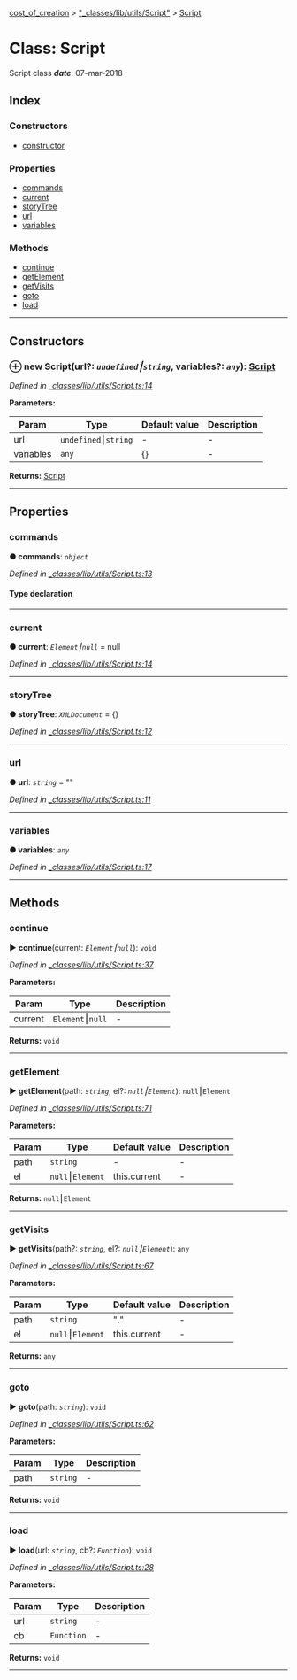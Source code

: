 [cost_of_creation](../README.md) > ["_classes/lib/utils/Script"](../modules/__classes_lib_utils_script_.md) > [Script](../classes/__classes_lib_utils_script_.script.md)



# Class: Script


Script class
*__date__*: 07-mar-2018


## Index

### Constructors

* [constructor](__classes_lib_utils_script_.script.md#constructor)


### Properties

* [commands](__classes_lib_utils_script_.script.md#commands)
* [current](__classes_lib_utils_script_.script.md#current)
* [storyTree](__classes_lib_utils_script_.script.md#storytree)
* [url](__classes_lib_utils_script_.script.md#url)
* [variables](__classes_lib_utils_script_.script.md#variables)


### Methods

* [continue](__classes_lib_utils_script_.script.md#continue)
* [getElement](__classes_lib_utils_script_.script.md#getelement)
* [getVisits](__classes_lib_utils_script_.script.md#getvisits)
* [goto](__classes_lib_utils_script_.script.md#goto)
* [load](__classes_lib_utils_script_.script.md#load)



---
## Constructors
<a id="constructor"></a>


### ⊕ **new Script**(url?: *`undefined`⎮`string`*, variables?: *`any`*): [Script](__classes_lib_utils_script_.script.md)


*Defined in [_classes/lib/utils/Script.ts:14](https://github.com/codeartisticninja/cost_of_creation/blob/6562fe6/src/script/_classes/lib/utils/Script.ts#L14)*



**Parameters:**

| Param | Type | Default value | Description |
| ------ | ------ | ------ | ------ |
| url | `undefined`⎮`string`  | - |   - |
| variables | `any`  |  {} |   - |





**Returns:** [Script](__classes_lib_utils_script_.script.md)

---


## Properties
<a id="commands"></a>

###  commands

**●  commands**:  *`object`* 

*Defined in [_classes/lib/utils/Script.ts:13](https://github.com/codeartisticninja/cost_of_creation/blob/6562fe6/src/script/_classes/lib/utils/Script.ts#L13)*


#### Type declaration


[key: `string`]: `Function`






___

<a id="current"></a>

###  current

**●  current**:  *`Element`⎮`null`*  =  null

*Defined in [_classes/lib/utils/Script.ts:14](https://github.com/codeartisticninja/cost_of_creation/blob/6562fe6/src/script/_classes/lib/utils/Script.ts#L14)*





___

<a id="storytree"></a>

###  storyTree

**●  storyTree**:  *`XMLDocument`*  =  <XMLDocument>{}

*Defined in [_classes/lib/utils/Script.ts:12](https://github.com/codeartisticninja/cost_of_creation/blob/6562fe6/src/script/_classes/lib/utils/Script.ts#L12)*





___

<a id="url"></a>

###  url

**●  url**:  *`string`*  = ""

*Defined in [_classes/lib/utils/Script.ts:11](https://github.com/codeartisticninja/cost_of_creation/blob/6562fe6/src/script/_classes/lib/utils/Script.ts#L11)*





___

<a id="variables"></a>

###  variables

**●  variables**:  *`any`* 

*Defined in [_classes/lib/utils/Script.ts:17](https://github.com/codeartisticninja/cost_of_creation/blob/6562fe6/src/script/_classes/lib/utils/Script.ts#L17)*





___


## Methods
<a id="continue"></a>

###  continue

► **continue**(current: *`Element`⎮`null`*): `void`



*Defined in [_classes/lib/utils/Script.ts:37](https://github.com/codeartisticninja/cost_of_creation/blob/6562fe6/src/script/_classes/lib/utils/Script.ts#L37)*



**Parameters:**

| Param | Type | Description |
| ------ | ------ | ------ |
| current | `Element`⎮`null`   |  - |





**Returns:** `void`





___

<a id="getelement"></a>

###  getElement

► **getElement**(path: *`string`*, el?: *`null`⎮`Element`*): `null`⎮`Element`



*Defined in [_classes/lib/utils/Script.ts:71](https://github.com/codeartisticninja/cost_of_creation/blob/6562fe6/src/script/_classes/lib/utils/Script.ts#L71)*



**Parameters:**

| Param | Type | Default value | Description |
| ------ | ------ | ------ | ------ |
| path | `string`  | - |   - |
| el | `null`⎮`Element`  |  this.current |   - |





**Returns:** `null`⎮`Element`





___

<a id="getvisits"></a>

###  getVisits

► **getVisits**(path?: *`string`*, el?: *`null`⎮`Element`*): `any`



*Defined in [_classes/lib/utils/Script.ts:67](https://github.com/codeartisticninja/cost_of_creation/blob/6562fe6/src/script/_classes/lib/utils/Script.ts#L67)*



**Parameters:**

| Param | Type | Default value | Description |
| ------ | ------ | ------ | ------ |
| path | `string`  | &quot;.&quot; |   - |
| el | `null`⎮`Element`  |  this.current |   - |





**Returns:** `any`





___

<a id="goto"></a>

###  goto

► **goto**(path: *`string`*): `void`



*Defined in [_classes/lib/utils/Script.ts:62](https://github.com/codeartisticninja/cost_of_creation/blob/6562fe6/src/script/_classes/lib/utils/Script.ts#L62)*



**Parameters:**

| Param | Type | Description |
| ------ | ------ | ------ |
| path | `string`   |  - |





**Returns:** `void`





___

<a id="load"></a>

###  load

► **load**(url: *`string`*, cb?: *`Function`*): `void`



*Defined in [_classes/lib/utils/Script.ts:28](https://github.com/codeartisticninja/cost_of_creation/blob/6562fe6/src/script/_classes/lib/utils/Script.ts#L28)*



**Parameters:**

| Param | Type | Description |
| ------ | ------ | ------ |
| url | `string`   |  - |
| cb | `Function`   |  - |





**Returns:** `void`





___


